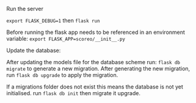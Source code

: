 Run the server

`export FLASK_DEBUG=1`
then
`flask run`

Before running the flask app needs to be referenced in an environment variable: `export FLASK_APP=scoreo/__init__.py`

Update the database:

After updating the models file for the database scheme run: `flask db migrate` to generate a new migration.
After generating the new migration, run `flask db upgrade` to apply the migration.

If a migrations folder does not exist this means the database is not yet initialised. run `flask db init` then migrate it upgrade.
